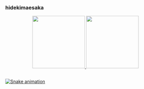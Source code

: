 ### hidekimaesaka

<div align="center">
  <a href="https://github.com/hidekimaesaka">
  <img height="165em" src="https://github-readme-stats.vercel.app/api?username=hidekimaesaka&show_icons=true&theme=dracula&include_all_commits=true&count_private=true"/>
  <img height="165em" src="https://github-readme-stats.vercel.app/api/top-langs/?username=hidekimaesaka&layout=compact&langs_count=7&theme=dracula"/>
</div>
 
##

![Snake animation](https://github.com/hidekimaesaka/hidekimaesaka/blob/output/github-contribution-grid-snake.svg)
 

